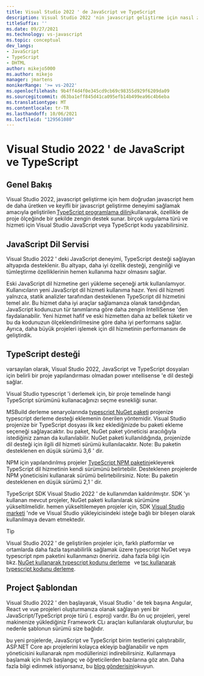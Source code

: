 ```yaml
---
title: Visual Studio 2022 ' de JavaScript ve TypeScript
description: Visual Studio 2022 'nin javascript geliştirme için nasıl zengin destek sağladığını, hem doğrudan javascript 'i hem de TypeScript programlama dilini kullanarak nasıl kullandığını öğrenin.
titleSuffix: ''
ms.date: 09/27/2021
ms.technology: vs-javascript
ms.topic: conceptual
dev_langs:
- JavaScript
- TypeScript
- DHTML
author: mikejo5000
ms.author: mikejo
manager: jmartens
monikerRange: '>= vs-2022'
ms.openlocfilehash: 9b4ff4d4f0e345cd9cb69c98355d929f6209da09
ms.sourcegitcommit: d63ba1eff845d41ca095efb14b499ea96c4b6eba
ms.translationtype: MT
ms.contentlocale: tr-TR
ms.lasthandoff: 10/06/2021
ms.locfileid: "129561080"
---
```

# <a name="javascript-and-typescript-in-visual-studio-2022"></a>Visual Studio 2022 ' de JavaScript ve TypeScript

## <a name="overview"></a>Genel Bakış

Visual Studio 2022, javascript geliştirme için hem doğrudan javascript hem de daha üretken ve keyifli bir javascript geliştirme deneyimi sağlamak amacıyla geliştirilen [TypeScript programlama dilini](http://www.typescriptlang.org/)kullanarak, özellikle de proje ölçeğinde bir şekilde zengin destek sunar. birçok uygulama türü ve hizmeti için Visual Studio JavaScript veya TypeScript kodu yazabilirsiniz. 

## <a name="javascript-language-service"></a>JavaScript Dil Servisi 

Visual Studio 2022 ' deki JavaScript deneyimi, TypeScript desteği sağlayan altyapıda desteklenir. Bu altyapı, daha iyi özellik desteği, zenginliği ve tümleştirme özelliklerinin hemen kullanıma hazır olmasını sağlar. 

Eski JavaScript dil hizmetine geri yükleme seçeneği artık kullanılamıyor. Kullanıcıların yeni JavaScript dil hizmeti kullanıma hazır. Yeni dil hizmeti yalnızca, statik analizler tarafından desteklenen TypeScript dil hizmetini temel alır. Bu hizmet daha iyi araçlar sağlamanıza olanak tanıdığından, JavaScript kodunuzun tür tanımlarına göre daha zengin IntelliSense 'den faydalanabilir. Yeni hizmet hafif ve eski hizmetten daha az bellek tüketir ve bu da kodunuzun ölçeklendirilmesine göre daha iyi performans sağlar. Ayrıca, daha büyük projeleri işlemek için dil hizmetinin performansını de geliştirdik. 

## <a name="typescript-support"></a>TypeScript desteği 

varsayılan olarak, Visual Studio 2022, JavaScript ve TypeScript dosyaları için belirli bir proje yapılandırması olmadan power ıntellisense 'e dil desteği sağlar.  

Visual Studio typescript 'i derlemek için, bir proje temelinde hangi TypeScript sürümünü kullanacağınızı seçme esnekliği sunar. 

MSBuild derleme senaryolarında [typescript NuGet paketi](https://www.nuget.org/packages/Microsoft.TypeScript.MSBuild) projenize typescript derleme desteği eklemenin önerilen yöntemidir. Visual Studio projenize bir TypeScript dosyası ilk kez eklediğinizde bu paketi ekleme seçeneği sağlayacaktır. bu paket, NuGet paket yöneticisi aracılığıyla istediğiniz zaman da kullanılabilir. NuGet paketi kullanıldığında, projenizde dil desteği için ilgili dil hizmeti sürümü kullanılacaktır. Note: Bu paketin desteklenen en düşük sürümü 3,6 ' dir. 

NPM için yapılandırılmış projeler [TypeScript NPM paketini](https://www.npmjs.com/package/typescript)ekleyerek TypeScript dil hizmetinin kendi sürümünü belirtebilir. Desteklenen projelerde NPM yöneticisini kullanarak sürümü belirtebilirsiniz. Note: Bu paketin desteklenen en düşük sürümü 2,1 ' dir.

TypeScript SDK Visual Studio 2022 ' de kullanımdan kaldırılmıştır. SDK 'yı kullanan mevcut projeler, NuGet paketi kullanılarak sürümüne yükseltilmelidir. hemen yükseltilemeyen projeler için, SDK [Visual Studio marketi](https://marketplace.visualstudio.com/items?itemName=TypeScriptTeam.typescript-442) 'nde ve Visual Studio yükleyicisindeki isteğe bağlı bir bileşen olarak kullanılmaya devam etmektedir. 

> [!TIP] 
> Visual Studio 2022 ' de geliştirilen projeler için, farklı platformlar ve ortamlarda daha fazla taşınabilirlik sağlamak üzere typescript NuGet veya typescript npm paketini kullanmanızı öneririz. daha fazla bilgi için bkz. [NuGet kullanarak typescript kodunu derleme](../javascript/compile-typescript-code-nuget.md)   ve [tsc kullanarak typescript kodunu derleme](../javascript/compile-typescript-code-npm.md). 

## <a name="project-templates"></a>Project Şablondan 

Visual Studio 2022 ' den başlayarak, Visual Studio ' de tek başına Angular, React ve vue projeleri oluşturmanıza olanak sağlayan yeni bir JavaScript/TypeScript proje türü (. esproj) vardır. Bu ön uç projeleri, yerel makinenize yüklediğiniz Framework CLı araçları kullanılarak oluşturulur, bu nedenle şablonun sürümü size bağlıdır.  

bu yeni projelerde, JavaScript ve TypeScript birim testlerini çalıştırabilir, ASP.NET Core apı projelerini kolayca ekleyip bağlanabilir ve npm yöneticisini kullanarak npm modüllerinizi indirebilirsiniz. Kullanmaya başlamak için hızlı başlangıç ve öğreticilerden bazılarına göz atın. Daha fazla bilgi edinmek istiyorsanız, bu [blog gönderisini](https://devblogs.microsoft.com/visualstudio/the-new-javascript-typescript-experience-in-vs-2022-preview-3/)okuyun.